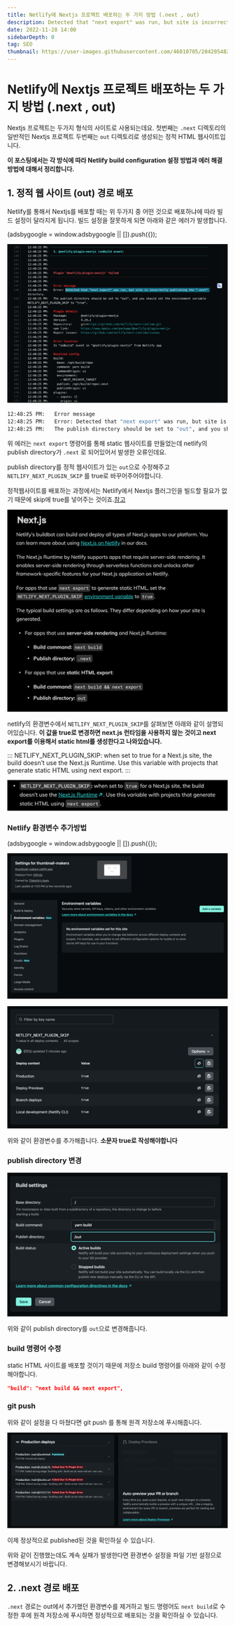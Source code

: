 ```yaml
---
title: Netlify에 Nextjs 프로젝트 배포하는 두 가지 방법 (.next , out)
description: Detected that "next export" was run, but site is incorrectly publishing the ".next" directory. 에러 해결 방법
date: 2022-11-28 14:00
sidebarDepth: 0
tag: SEO
thumbnail: https://user-images.githubusercontent.com/46010705/204205482-32156435-9a1b-4585-81d8-bd0b6784cc71.png
---
```


# Netlify에 Nextjs 프로젝트 배포하는 두 가지 방법 (.next , out)

Nextjs 프로젝트는 두가지 형식의 사이트로 사용되는데요.
첫번째는 `.next` 디렉토리의 일반적인 Nextjs 프로젝트
두번째는 `out` 디렉토리로 생성되는 정적 HTML 웹사이트입니다.

**이 포스팅에서는 각 방식에 따라 Netlify build configuration 설정 방법과 에러 해결 방법에 대해서 정리합니다.**

## 1. 정적 웹 사이트 (out) 경로 배포

Netlify를 통해서 Nextjs를 배포할 때는 위 두가지 중 어떤 것으로 배포하냐에 따라 빌드 설정이 달라지게 됩니다.
빌드 설정을 잘못하게 되면 아래와 같은 에러가 발생합니다.

<component is="script" src="https://pagead2.googlesyndication.com/pagead/js/adsbygoogle.js?client=ca-pub-4877378276818686" crossorigin="anonymous" async></component>

<!-- ui-log 수평형 -->

<ins class="adsbygoogle"
     style="display:block"
     data-ad-client="ca-pub-4877378276818686"
     data-ad-slot="9743150776"
     data-ad-format="auto"
     data-full-width-responsive="true"></ins>
<component is="script">
(adsbygoogle = window.adsbygoogle || []).push({});
</component>

![](./img/1.png)

```bash
12:48:25 PM:   Error message
12:48:25 PM:   Error: Detected that "next export" was run, but site is incorrectly publishing the ".next" directory.
12:48:25 PM:   The publish directory should be set to "out", and you should set the environment variable NETLIFY_NEXT_PLUGIN_SKIP to "true".
```

위 에러는 `next export` 명령어를 통해 static 웹사이트를 만들었는데 netlify의 publish directory가 `.next` 로 되어있어서 발생한 오류인데요.

publish directory를 정적 웹사이트가 있는 `out`으로 수정해주고 `NETLIFY_NEXT_PLUGIN_SKIP` 를 true로 바꾸어주어야합니다.

정적웹사이트를 배포하는 과정에서는 Netlify에서 Nextjs 플러그인을 빌드할 필요가 없기 때문에 skip에 true를 넣어주는 것이죠.[참고](https://docs.netlify.com/integrations/frameworks/#next-js)

![](./img/2.png)

netlify의 환경변수에서 `NETLIFY_NEXT_PLUGIN_SKIP`를 살펴보면 아래와 같이 설명되어있습니다. **이 값을 true로 변경하면 next.js 런타임을 사용하지 않는 것이고 next export를 이용해서 static html를 생성한다고 나와있습니다.**

:::
NETLIFY_NEXT_PLUGIN_SKIP: when set to true for a Next.js site, the build doesn’t use the Next.js Runtime. Use this variable with projects that generate static HTML using next export.
:::

![](./img/3.png)

### Netlify 환경변수 추가방법

<component is="script" src="https://pagead2.googlesyndication.com/pagead/js/adsbygoogle.js?client=ca-pub-4877378276818686" crossorigin="anonymous" async></component>

<!-- ui-log 수평형 -->

<ins class="adsbygoogle"
     style="display:block"
     data-ad-client="ca-pub-4877378276818686"
     data-ad-slot="9743150776"
     data-ad-format="auto"
     data-full-width-responsive="true"></ins>
<component is="script">
(adsbygoogle = window.adsbygoogle || []).push({});
</component>

![](./img/4.png)

![](./img/7.png)

위와 같이 환경변수를 추가해줍니다. **소문자 true로 작성해야합니다**

### publish directory 변경

![](./img/6.png)

위와 같이 publish directory를 `out`으로 변경해줍니다.

### build 명령어 수정

static HTML 사이트를 배포할 것이기 때문에 저장소 build 명령어를 아래와 같이 수정해야합니다.

```json
"build": "next build && next export",
```

### git push

위와 같이 설정을 다 마쳤다면 git push 를 통해 원격 저장소에 푸시해줍니다.

![](./img/8.png)

이제 정상적으로 published된 것을 확인하실 수 있습니다.

위와 같이 진행했는데도 계속 실패가 발생한다면 환경변수 설정을 파일 기반 설정으로 변경해보시기 바랍니다.

## 2. .next 경로 배포

`.next` 경로는 out에서 추가했던 환경변수를 제거하고 빌드 명령어도 `next build`로 수정한 후에 원격 저장소에 푸시하면 정상적으로 배포되는 것을 확인하실 수 있습니다.
